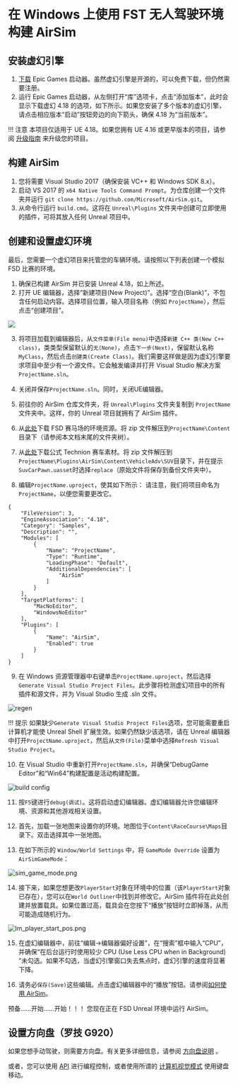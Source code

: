 # 在 Windows 上使用 FST 无人驾驶环境构建 AirSim

## 安装虚幻引擎

1. [下载](https://www.unrealengine.com/download) Epic Games 启动器。虽然虚幻引擎是开源的，可以免费下载，但仍然需要注册。
2. 运行 Epic Games 启动器，从左侧打开“库”选项卡，点击“添加版本”，此时会显示下载虚幻 4.18 的选项，如下所示。如果您安装了多个版本的虚幻引擎，请点击相应版本“启动”按钮旁边的向下箭头，确保 4.18 为“当前版本”。

!!! 注意
    本项目仅适用于 UE 4.18。如果您拥有 UE 4.16 或更早版本的项目，请参阅 [升级指南](https://github.com/Microsoft/AirSim/blob/master/docs/unreal_upgrade.md) 来升级您的项目。


## 构建 AirSim

1. 您将需要 Visual Studio 2017（确保安装 VC++ 和 Windows SDK 8.x）。
2. 启动 VS 2017 的 `x64 Native Tools Command Prompt`。为仓库创建一个文件夹并运行 `git clone https://github.com/Microsoft/AirSim.git`。
3. 从命令行运行 `build.cmd`。这将在 `Unreal\Plugins` 文件夹中创建可立即使用的插件，可将其放入任何 Unreal 项目中。


## 创建和设置虚幻环境

最后，您需要一个虚幻项目来托管您的车辆环境。请按照以下列表创建一个模拟 FSD 比赛的环境。

1. 确保已构建 AirSim 并已安装 Unreal 4.18，如上所述。
2. 打开 UE 编辑器，选择“新建项目(New Project)”。选择“空白(Blank)”，不包含任何启动内容。选择项目位置，输入项目名称（例如 `ProjectName`），然后点击“创建项目”。

![](../images/unreal_new_project.png)

3. 将项目加载到编辑器后，从`文件菜单(File menu)`中选择`新建 C++ 类(New C++ class)`，类类型保留默认的`无(None)`，点击`下一步(Next)`，保留默认名称`MyClass`，然后点击`创建类(Create Class)`。我们需要这样做是因为虚幻引擎要求项目中至少有一个源文件。它会触发编译并打开 Visual Studio 解决方案`ProjectName.sln`。 

4. 关闭并保存`ProjectName.sln`。同时，关闭UE编辑器。 


5. 前往你的 AirSim 仓库文件夹，将 `Unreal\Plugins` 文件夹复制到 `ProjectName` 文件夹中。这样，你的 Unreal 项目就拥有了 AirSim 插件。 

6. 从[此处](https://drive.google.com/file/d/1FC1T8rZ5hVEDXwlECnPxmPitRCLlxGma/view?usp=sharing)下载 FSD 赛马场的环境资源。将 zip 文件解压到`ProjectName\Content`目录下（请参阅本文档末尾的文件夹树）。

7. 从[此处](https://drive.google.com/file/d/1dV4deyLlmMwBwA2ljxbardbGdXHtKKSo/view?usp=sharing)下载公式 Technion 赛车素材。将 zip 文件解压到`ProjectName\Plugins\AirSim\Content\VehicleAdv\SUV`目录下，并在提示`SuvCarPawn.uasset`时选择`replace`（原始文件将保存到备份文件夹中）。

8. 编辑`ProjectName.uproject`，使其如下所示：
请注意，我们将项目命名为`ProjectName`，以便您需要更改它。 

```
{
    "FileVersion": 3,
    "EngineAssociation": "4.18",
    "Category": "Samples",
    "Description": "",
    "Modules": [
        {
            "Name": "ProjectName",
            "Type": "Runtime",
            "LoadingPhase": "Default",
            "AdditionalDependencies": [
                "AirSim"
            ]
        }
    ],
    "TargetPlatforms": [
        "MacNoEditor",
        "WindowsNoEditor"
    ],
    "Plugins": [
        {
            "Name": "AirSim",
            "Enabled": true
        }
    ]
}
```

9. 在 Windows 资源管理器中右键单击`ProjectName.uproject`，然后选择 `Generate Visual Studio Project Files`。此步骤将检测虚幻项目中的所有插件和源文件，并为 Visual Studio 生成 .sln 文件。 

![regen](../images/regen_sln.png)


!!! 提示
    如果缺少`Generate Visual Studio Project Files`选项，您可能需要重启计算机才能使 Unreal Shell 扩展生效。如果仍然缺少该选项，请在 Unreal 编辑器中打开`ProjectName.uproject`，然后从`文件(File)`菜单中选择`Refresh Visual Studio Project`。


10. 在 Visual Studio 中重新打开`ProjectName.sln`，并确保“DebugGame Editor”和“Win64”构建配置是活动构建配置。

![build config](../images/vsbuild_config.png)

11. 按`F5`键进行`debug(调试)`。这将启动虚幻编辑器。虚幻编辑器允许您编辑环境、资源和其他游戏相关设置。

12. 首先，加载一张地图来设置你的环境。地图位于`Content\RaceCourse\Maps`目录下。双击选择其中一张地图。 

13. 在如下所示的 `Window/World Settings` 中，将 `GameMode Override` 设置为 `AirSimGameMode`： 

![sim_game_mode.png](../images/sim_game_mode.png)

14. 接下来，如果您想更改`PlayerStart`对象在环境中的位置（该`PlayerStart`对象已存在），您可以在`World Outliner`中找到并修改它。AirSim 插件将在此处创建并放置载具。如果位置过高，载具会在您按下“播放”按钮时立即掉落，从而可能造成随机行为。

![lm_player_start_pos.png](../images/lm_player_start_pos.png)

15. 在虚幻编辑器中，前往“编辑->编辑器偏好设置”，在“搜索”框中输入“CPU”，并确保“在后台运行时使用较少 CPU (Use Less CPU when in Background) ”未勾选。如果不勾选，当虚幻引擎窗口失去焦点时，虚幻引擎的速度将显著下降。

16. 请务必`保存(Save)`这些编辑。点击虚幻编辑器中的“播放”按钮。请参阅[如何使用 AirSim](https://github.com/Microsoft/AirSim/#how-to-use-it)。 


预备……开始……开始！！！
您现在正在 FSD Unreal 环境中运行 AirSim。

## 设置方向盘（罗技 G920）


如果您想手动驾驶，则需要方向盘。有关更多详细信息，请参阅 [方向盘说明](../../steering_wheel_installation.md) 。


或者，您可以使用 [API](https://github.com/Microsoft/AirSim/blob/master/docs/apis.md) 进行编程控制，或者使用所谓的 [计算机视觉模式](https://github.com/Microsoft/AirSim/blob/master/docs/image_apis.md) 使用键盘移动。


